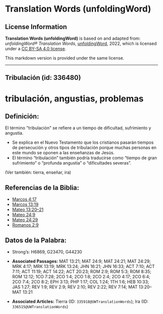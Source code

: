 # Translation Words (unfoldingWord)

## License Information

**Translation Words (unfoldingWord)** is based on and adapted from: _unfoldingWord® Translation Words_, [unfoldingWord](https://unfoldingword.org/utw), 2022, which is licensed under a [CC BY-SA 4.0 license](https://creativecommons.org/licenses/by-sa/4.0/legalcode.en).

This markdown version is provided under the same license.



--------------------------------

## Tribulación (id: 336480)

tribulación, angustias, problemas
=================================

Definición:
-----------

El término "tribulación" se refiere a un tiempo de dificultad, sufrimiento y angustia.

* Se explica en el Nuevo Testamento que los cristianos pasarán tiempos de persecución y otros tipos de tribulación porque muchas personas en este mundo se oponen a las enseñanzas de Jesús.
* El término “tribulación” también podría traducirse como “tiempo de gran sufrimiento” o “profunda angustia” o “dificultades severas”.

(Ver también: tierra, enseñar, ira)

Referencias de la Biblia:
-------------------------

* [Marcos 4:17](https://ref.ly/Mark4:17)
* [Marcos 13:19](https://ref.ly/Mark13:19)
* [Mateo 13:20–21](https://ref.ly/Matt13:20-Matt13:21)
* [Mateo 24:9](https://ref.ly/Matt24:9)
* [Mateo 24:29](https://ref.ly/Matt24:29)
* [Romanos 2:9](https://ref.ly/Rom2:9)

Datos de la Palabra:
--------------------

* Strong’s: H6869, G23470, G44230

* **Associated Passages:** MAT 13:21; MAT 24:9; MAT 24:21; MAT 24:29; MRK 4:17; MRK 13:19; MRK 13:24; JHN 16:21; JHN 16:33; ACT 7:10; ACT 7:11; ACT 11:19; ACT 14:22; ACT 20:23; ROM 2:9; ROM 5:3; ROM 8:35; ROM 12:12; 1CO 7:28; 2CO 1:4; 2CO 1:8; 2CO 2:4; 2CO 4:17; 2CO 6:4; 2CO 7:4; 2CO 8:2; EPH 3:13; PHP 1:17; COL 1:24; 1TH 1:6; HEB 10:33; JAS 1:27; REV 1:9; REV 2:9; REV 2:10; REV 2:22; REV 7:14; MAT 13:20–MAT 13:21
* **Associated Articles:** Tierra (ID: `335918@UWTranslationWords`); Ira (ID: `336515@UWTranslationWords`)

